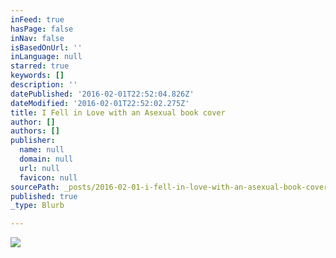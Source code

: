 ```yaml
---
inFeed: true
hasPage: false
inNav: false
isBasedOnUrl: ''
inLanguage: null
starred: true
keywords: []
description: ''
datePublished: '2016-02-01T22:52:04.826Z'
dateModified: '2016-02-01T22:52:02.275Z'
title: I Fell in Love with an Asexual book cover
author: []
authors: []
publisher:
  name: null
  domain: null
  url: null
  favicon: null
sourcePath: _posts/2016-02-01-i-fell-in-love-with-an-asexual-book-cover.md
published: true
_type: Blurb

---
```

![](https://the-grid-user-content.s3-us-west-2.amazonaws.com/f33b6006-b001-4a62-a005-531a91eb3743.jpg)